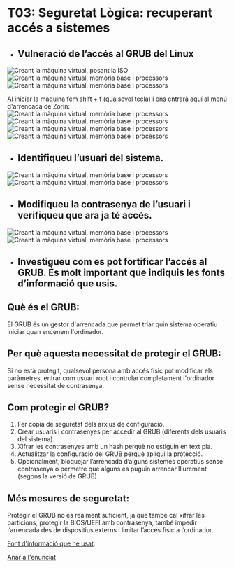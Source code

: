 # T03: Seguretat Lògica: recuperant accés a sistemes

- ## Vulneració de l’accés al GRUB del Linux
![Creant la màquina virtual, posant la ISO](img/Imatge11.png)
![Creant la màquina virtual, memòria base i processors](img/Imatge10.png)
![Creant la màquina virtual, memòria base i processors](img/Imatge09.png)

Al iniciar la màquina fem shift + f (qualsevol tecla) i ens entrarà aquí al menú d'arrencada de Zorin:
![Creant la màquina virtual, memòria base i processors](img/Imatge08.png)
![Creant la màquina virtual, memòria base i processors](img/Imatge07.png)
![Creant la màquina virtual, memòria base i processors](img/Imatge06.png)
![Creant la màquina virtual, memòria base i processors](img/Imatge05.png)

- ## Identifiqueu l’usuari del sistema.

![Creant la màquina virtual, memòria base i processors](img/Imatge04.png)
![Creant la màquina virtual, memòria base i processors](img/Imatge03.png)
- ## Modifiqueu la contrasenya de l’usuari i verifiqueu que ara ja té accés.
![Creant la màquina virtual, memòria base i processors](img/Imatge02.png)
![Creant la màquina virtual, memòria base i processors](img/Imatge01.png)

- ## Investigueu com es pot fortificar l’accés al GRUB. És molt important que indiquis les fonts d’informació que usis.

## Què és el GRUB:
El GRUB és un gestor d'arrencada que permet triar quin sistema operatiu iniciar quan encenem l'ordinador.

## Per què aquesta necessitat de protegir el GRUB:
Si no està protegit, qualsevol persona amb accés físic pot modificar els paràmetres, entrar com usuari root i controlar completament l'ordinador sense necessitat de contrasenya.

## Com protegir el GRUB?

1. Fer còpia de seguretat dels arxius de configuració.
2. Crear usuaris i contrasenyes per accedir al GRUB (diferents dels usuaris del sistema).
3. Xifrar les contrasenyes amb un hash perquè no estiguin en text pla.
4. Actualitzar la configuració del GRUB perquè apliqui la protecció.
5. Opcionalment, bloquejar l’arrencada d’alguns sistemes operatius sense contrasenya o permetre que alguns es puguin arrencar lliurement (segons la versió de GRUB).

## Més mesures de seguretat:
Protegir el GRUB no és realment suficient, ja que també cal xifrar les particions, protegir la BIOS/UEFI amb contrasenya, també impedir l’arrencada des de dispositius externs i limitar l’accés físic a l’ordinador.

[Font d'informació que he usat](https://geekland.eu/proteger-el-grub-con-contrasena/).


[Anar a l'enunciat](../Tasca02/README.md)
